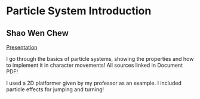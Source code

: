 # Particle System Introduction
## Shao Wen Chew 

[Presentation](https://docs.google.com/presentation/d/1BCQUa4lmiqiWi85jJBhjFjxY1A7sStu1wqtAcQ9Uy1M/edit?usp=sharing)

I go through the basics of particle systems, showing the properties and how to implement it in character movements! 
All sources linked in Document PDF! 

I used a 2D platformer given by my professor as an example. I included particle effects for jumping and turning! 